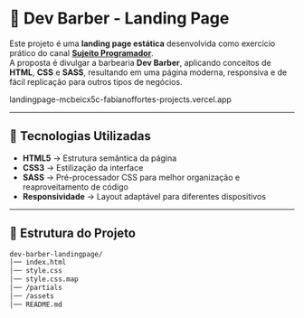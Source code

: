 # 💈 Dev Barber - Landing Page

Este projeto é uma **landing page estática** desenvolvida como exercício prático do canal **[Sujeito Programador](https://www.youtube.com/c/SujeitoProgramador)**.  
A proposta é divulgar a barbearia **Dev Barber**, aplicando conceitos de **HTML**, **CSS** e **SASS**, resultando em uma página moderna, responsiva e de fácil replicação para outros tipos de negócios.

landingpage-mcbeicx5c-fabianoffortes-projects.vercel.app

---

## 🚀 Tecnologias Utilizadas

- **HTML5** → Estrutura semântica da página  
- **CSS3** → Estilização da interface  
- **SASS** → Pré-processador CSS para melhor organização e reaproveitamento de código  
- **Responsividade** → Layout adaptável para diferentes dispositivos  

---


## 📂 Estrutura do Projeto

```bash
dev-barber-landingpage/
│── index.html       
│── style.css
│── style.css.map  
│── /partials       
│── /assets       
│── README.md    
